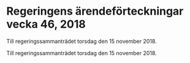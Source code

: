 # Regeringens ärendeförteckningar vecka 46, 2018

Till regeringssammanträdet torsdag den 15 november 2018.

Till regeringssammanträdet torsdag den 15 november 2018.
